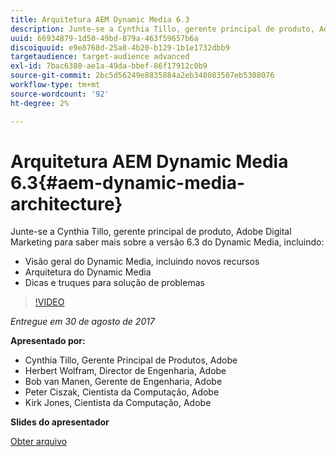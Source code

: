 ```yaml
---
title: Arquitetura AEM Dynamic Media 6.3
description: Junte-se a Cynthia Tillo, gerente principal de produto, Adobe Digital Marketing para saber mais sobre a versão 6.3 do Dynamic Media.
uuid: 66934879-1d50-49bd-879a-463f59657b6a
discoiquuid: e9e8768d-25a8-4b20-b129-1b1e1732dbb9
targetaudience: target-audience advanced
exl-id: 7bac6380-ae1a-49da-bbef-86f17912c0b9
source-git-commit: 2bc5d56249e8835884a2eb348083507eb5308076
workflow-type: tm+mt
source-wordcount: '92'
ht-degree: 2%

---
```


# Arquitetura AEM Dynamic Media 6.3{#aem-dynamic-media-architecture}

Junte-se a Cynthia Tillo, gerente principal de produto, Adobe Digital Marketing para saber mais sobre a versão 6.3 do Dynamic Media, incluindo:

* Visão geral do Dynamic Media, incluindo novos recursos
* Arquitetura do Dynamic Media
* Dicas e truques para solução de problemas

>[!VIDEO](https://video.tv.adobe.com/v/19570/?quality=9)

*Entregue em 30 de agosto de 2017*

**Apresentado por:**

* Cynthia Tillo, Gerente Principal de Produtos, Adobe
* Herbert Wolfram, Director de Engenharia, Adobe
* Bob van Manen, Gerente de Engenharia, Adobe
* Peter Ciszak, Cientista da Computação, Adobe
* Kirk Jones, Cientista da Computação, Adobe

**Slides do apresentador**

[Obter arquivo](assets/dynamicmedia83017.pdf)
<!--
[Get back to the Overview](https://helpx.adobe.com/experience-manager/kt/eseminars/gems/aem-index.html)
-->
